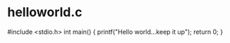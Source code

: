 helloworld.c
========
#include <stdio.h>
int main()
{
printf("Hello world...keep it up");
 return 0;
 }
